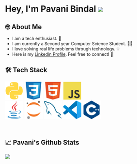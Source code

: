 <h1>Hey, I'm Pavani Bindal <img src="https://raw.githubusercontent.com/MartinHeinz/MartinHeinz/master/wave.gif" width="30px"> </h1>

<h2>🤓 About Me</h2>

- I am a tech enthusiast. 🤠
- I am currently a Second year Computer Science Student. 👨‍🎓
- I love solving real life problems through technology. 💡
- Here is my [Linkedin Profile](https://www.linkedin.com/in/pavani-bindal-16b846219/). Feel free to connect! 👀

<h2>🛠 Tech Stack</h2>
 
<img src="https://github.com/devicons/devicon/blob/master/icons/python/python-plain.svg" width=60>           <img src="https://github.com/devicons/devicon/blob/master/icons/css3/css3-original.svg" width=60> 
<img src="https://github.com/devicons/devicon/blob/master/icons/html5/html5-original.svg" width=60>          <img src="https://github.com/devicons/devicon/blob/master/icons/javascript/javascript-original.svg" width=60>   
<img src="https://github.com/devicons/devicon/blob/master/icons/java/java-original.svg" width=60>            <img src="https://github.com/devicons/devicon/blob/master/icons/jupyter/jupyter-original.svg" width=60> 
<img src="https://github.com/devicons/devicon/blob/master/icons/mysql/mysql-original.svg" width=60>           <img src="https://github.com/devicons/devicon/blob/master/icons/vscode/vscode-original.svg" width=60> 
<img src="https://github.com/devicons/devicon/blob/master/icons/cplusplus/cplusplus-plain.svg" width=60>


<img src="https://komarev.com/ghpvc/?username=PavaniBindal&style=flat-square&color=blue" alt=""/>



<h2>📈 Pavani's Github Stats</h2>

<a href="http://www.github.com/PavaniBindal"><img src="https://github-readme-streak-stats.herokuapp.com/?user=PavaniBindal&stroke=ffffff&background=171717&ring=0891b2&fire=0891b2&currStreakNum=ffffff&currStreakLabel=0891b2&sideNums=ffffff&sideLabels=ffffff&dates=ffffff&hide_border=true" /></a>







